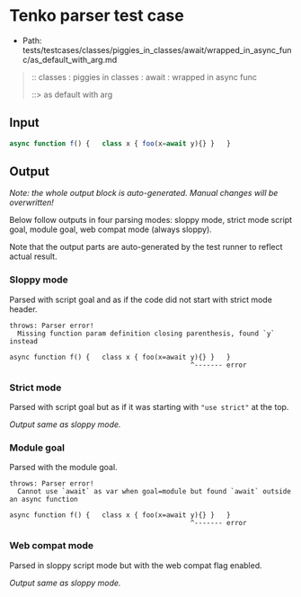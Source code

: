 # Tenko parser test case

- Path: tests/testcases/classes/piggies_in_classes/await/wrapped_in_async_func/as_default_with_arg.md

> :: classes : piggies in classes : await : wrapped in async func
>
> ::> as default with arg

## Input

`````js
async function f() {   class x { foo(x=await y){} }   }
`````

## Output

_Note: the whole output block is auto-generated. Manual changes will be overwritten!_

Below follow outputs in four parsing modes: sloppy mode, strict mode script goal, module goal, web compat mode (always sloppy).

Note that the output parts are auto-generated by the test runner to reflect actual result.

### Sloppy mode

Parsed with script goal and as if the code did not start with strict mode header.

`````
throws: Parser error!
  Missing function param definition closing parenthesis, found `y` instead

async function f() {   class x { foo(x=await y){} }   }
                                             ^------- error
`````

### Strict mode

Parsed with script goal but as if it was starting with `"use strict"` at the top.

_Output same as sloppy mode._

### Module goal

Parsed with the module goal.

`````
throws: Parser error!
  Cannot use `await` as var when goal=module but found `await` outside an async function

async function f() {   class x { foo(x=await y){} }   }
                                             ^------- error
`````


### Web compat mode

Parsed in sloppy script mode but with the web compat flag enabled.

_Output same as sloppy mode._
